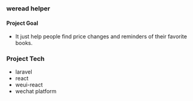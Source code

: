 ### weread helper

#### Project Goal
- It just help people find price changes and reminders of their favorite books.


### Project Tech
- laravel
- react
- weui-react
- wechat platform
